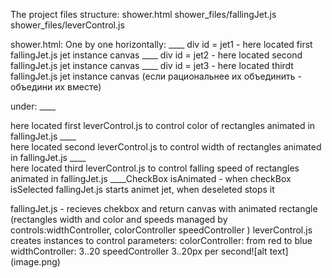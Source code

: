 The project files structure:
shower.html
shower_files/fallingJet.js	
shower_files/leverControl.js

shower.html:
One by one horizontally:
____ div id = jet1 - here located first fallingJet.js jet instance canvas 
____ div id = jet2 - here located second fallingJet.js jet instance canvas
____ div id = jet3 - here located thirdt fallingJet.js jet instance canvas
(если рациональнее их объединить - объедини их вместе)

under:
____<div id = 'colorController'></div> here located first leverControl.js to control color of rectangles animated in fallingJet.js
____<div id = 'widthController'></div> here located second leverControl.js to control width of rectangles animated in fallingJet.js
____<div id = 'speedController'></div> here located third leverControl.js to control falling speed of rectangles animated in fallingJet.js
____CheckBox isAnimated - when checkBox isSelected  fallingJet.js starts animet jet, when deseleted stops it

fallingJet.js - recieves chekbox and  return canvas with animated rectangle (rectangles width and color and speeds managed by controls:widthController, colorController speedController )
leverControl.js creates instances to control parameters:
colorController: from red to blue
widthController: 3..20
speedController 3..20px per second![alt text]  (image.png)